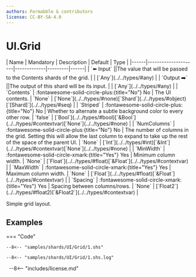 ```yaml
---
authors: Formabble & contributors
license: CC-BY-SA-4.0
---
```



# UI.Grid

<div class="sh-parameters" markdown="1">
| Name | Mandatory | Description | Default | Type |
|------|---------------------|-------------|---------|------|
| `⬅️ Input` ||The value that will be passed to the Contents shards of the grid. | | [`Any`](../../types/#any) |
| `Output ➡️` ||The output of this shard will be its input. | | [`Any`](../../types/#any) |
| `Contents` | :fontawesome-solid-circle-plus:{title="No"} No  | The UI contents. | `None` | [`None`](../../types/#none)[`Shard`](../../types/#object)[`[Shard]`](../../types/#seq) |
| `Striped` | :fontawesome-solid-circle-plus:{title="No"} No  | Whether to alternate a subtle background color to every other row. | `false` | [`Bool`](../../types/#bool)[`&Bool`](../../types/#contextvar)[`None`](../../types/#none) |
| `NumColumns` | :fontawesome-solid-circle-plus:{title="No"} No  | The number of columns in the grid. Setting this will allow the last column to expand to take up the rest of the space of the parent UI. | `None` | [`Int`](../../types/#int)[`&Int`](../../types/#contextvar)[`None`](../../types/#none) |
| `MinWidth` | :fontawesome-solid-circle-xmark:{title="Yes"} Yes  | Minimum column width. | `None` | [`Float`](../../types/#float)[`&Float`](../../types/#contextvar) |
| `MaxWidth` | :fontawesome-solid-circle-xmark:{title="Yes"} Yes  | Maximum column width. | `None` | [`Float`](../../types/#float)[`&Float`](../../types/#contextvar) |
| `Spacing` | :fontawesome-solid-circle-xmark:{title="Yes"} Yes  | Spacing between columns/rows. | `None` | [`Float2`](../../types/#float2)[`&Float2`](../../types/#contextvar) |

</div>

Simple grid layout.

## Examples

=== "Code"

  ```x86asm linenums="1"
  --8<-- "samples/shards/UI/Grid/1.shs"
  ```

  ```
  --8<-- "samples/shards/UI/Grid/1.shs.log"
  ```
&nbsp;
--8<-- "includes/license.md"

